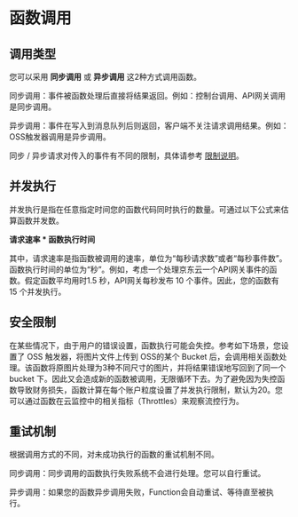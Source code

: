 
# 函数调用


## 调用类型

您可以采用 **同步调用** 或 **异步调用** 这2种方式调用函数。

同步调用：事件被函数处理后直接将结果返回。例如：控制台调用、API网关调用是同步调用。

异步调用：事件在写入到消息队列后则返回，客户端不关注请求调用结果。例如：OSS触发器调用是异步调用。

同步 / 异步请求对传入的事件有不同的限制，具体请参考 [限制说明](../../Introduction/Restrictions.md)。

 

## 并发执行

并发执行是指在任意指定时间您的函数代码同时执行的数量。可通过以下公式来估算函数并发数。

**请求速率 * 函数执行时间**

其中，请求速率是指函数被调用的速率，单位为“每秒请求数”或者“每秒事件数”。函数执行时间的单位为“秒”。例如，考虑一个处理京东云一个API网关事件的函数。假定函数平均用时1.5 秒，API网关每秒发布 10 个事件。因此，您的函数有 15 个并发执行。

 

## 安全限制

在某些情况下，由于用户的错误设置，函数执行可能会失控。参考如下场景，您设置了 OSS 触发器，将图片文件上传到 OSS的某个 Bucket 后，会调用相关函数处理。该函数将原图片处理为3种不同尺寸的图片，并将结果错误地写回到了同一个bucket 下。因此又会造成新的函数被调用，无限循环下去。为了避免因为失控函数导致财务损失，函数计算在每个账户粒度设置了并发执行限制，默认为20。您可以通过函数在云监控中的相关指标（Throttles）来观察流控行为。



 

## 重试机制

根据调用方式的不同，对未成功执行的函数的重试机制不同。

同步调用：同步调用的函数执行失败系统不会进行处理。您可以自行重试。

异步调用：如果您的函数异步调用失败，Function会自动重试、等待直至被执行。
